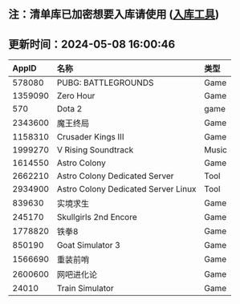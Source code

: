 ## 注：清单库已加密想要入库请使用 ([入库工具](https://github.com/BlankTMing/ManifestAutoUpdate/releases))

## 更新时间：2024-05-08 16:00:46
| AppID | 名称 | 类型  |
| :-------------------- | :----------------------------- | :----------- |
| 578080 | PUBG: BATTLEGROUNDS| Game |
| 1359090 | Zero Hour| Game |
| 570 | Dota 2| game |
| 2343600 | 魔王终局| Game |
| 1158310 | Crusader Kings III| Game |
| 1999270 | V Rising Soundtrack| Music |
| 1614550 | Astro Colony| Game |
| 2662210 | Astro Colony Dedicated Server| Tool |
| 2934900 | Astro Colony Dedicated Server Linux| Tool |
| 839630 | 实境求生| Game |
| 245170 | Skullgirls 2nd Encore| Game |
| 1778820 | 铁拳8| Game |
| 850190 | Goat Simulator 3| Game |
| 1566690 | 重装前哨| Game |
| 2600600 | 网吧进化论| Game |
| 24010 | Train Simulator| Game |
